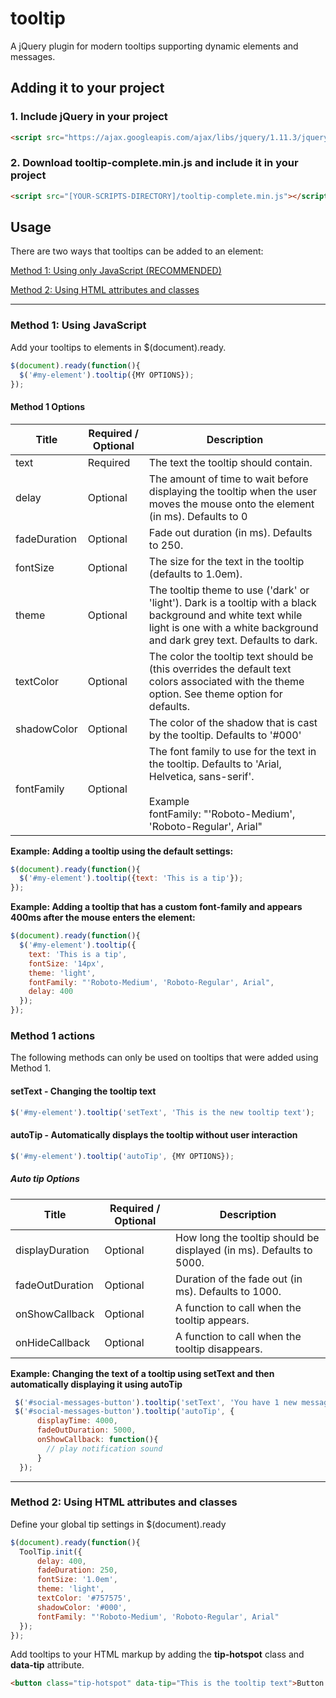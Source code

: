# tooltip
A jQuery plugin for modern tooltips supporting dynamic elements and messages.

## Adding it to your project
### 1. Include jQuery in your project
```html
<script src="https://ajax.googleapis.com/ajax/libs/jquery/1.11.3/jquery.min.js"></script>
```
### 2. Download tooltip-complete.min.js and include it in your project
```html
<script src="[YOUR-SCRIPTS-DIRECTORY]/tooltip-complete.min.js"></script>
```

## Usage
There are two ways that tooltips can be added to an element:  

[Method 1: Using only JavaScript (RECOMMENDED)](method-1-using-javascript)  

[Method 2: Using HTML attributes and classes](method-2-using-html-attributes-and-classes)

---
### Method 1: Using JavaScript
Add your tooltips to elements in $(document).ready.
```javascript
$(document).ready(function(){
  $('#my-element').tooltip({MY OPTIONS});
});
```
#### Method 1 Options
|  Title   | Required / Optional |  Description  |
| -------- | ------------- | ---------------------- |
| text     | Required | The text the tooltip should contain. |
| delay    | Optional | The amount of time to wait before displaying the tooltip when the user moves the mouse onto the element (in ms). Defaults to 0 |
| fadeDuration | Optional | Fade out duration (in ms). Defaults to 250.| 
| fontSize | Optional | The size for the text in the tooltip (defaults to 1.0em). |
| theme    | Optional | The tooltip theme to use ('dark' or 'light'). Dark is a tooltip with a black background and white text while light is one with a white background and dark grey text. Defaults to dark. |
| textColor | Optional | The color the tooltip text should be (this overrides the default text colors associated with the theme option. See theme option for defaults. |
| shadowColor | Optional | The color of the shadow that is cast by the tooltip. Defaults to '#000' | 
| fontFamily | Optional | The font family to use for the text in the tooltip. Defaults to  'Arial, Helvetica, sans-serif'. <br><br>Example<br>fontFamily: "'Roboto-Medium', 'Roboto-Regular', Arial"|

__Example: Adding a tooltip using the default settings:__
```javascript
$(document).ready(function(){
  $('#my-element').tooltip({text: 'This is a tip'});
});
```

__Example: Adding a tooltip that has a custom font-family and appears 400ms after the mouse enters the element:__
```javascript
$(document).ready(function(){
  $('#my-element').tooltip({
    text: 'This is a tip',
    fontSize: '14px',
    theme: 'light',
    fontFamily: "'Roboto-Medium', 'Roboto-Regular', Arial",
    delay: 400
  });
});
```

### Method 1 actions
The following methods can only be used on tooltips that were added using Method 1. 

#### setText - Changing the tooltip text
```javascript
$('#my-element').tooltip('setText', 'This is the new tooltip text');
```
#### autoTip - Automatically displays the tooltip without user interaction
```javascript
$('#my-element').tooltip('autoTip', {MY OPTIONS});
```
##### Auto tip Options
|  Title   | Required / Optional |  Description  |
| -------- | ------------- | ---------------------- |
| displayDuration | Optional | How long the tooltip should be displayed (in ms). Defaults to 5000. |
| fadeOutDuration | Optional | Duration of the fade out (in ms). Defaults to 1000. |
| onShowCallback | Optional | A function to call when the tooltip appears. |
| onHideCallback | Optional | A function to call when the tooltip disappears. |

__Example: Changing the text of a tooltip using setText and then automatically displaying it using autoTip__
```javascript
 $('#social-messages-button').tooltip('setText', 'You have 1 new message');
 $('#social-messages-button').tooltip('autoTip', {
      displayTime: 4000,
      fadeOutDuration: 5000,
      onShowCallback: function(){
        // play notification sound
      }
  });
```

---

### Method 2: Using HTML attributes and classes
Define your global tip settings in $(document).ready
```javascript
$(document).ready(function(){
  ToolTip.init({
      delay: 400,
      fadeDuration: 250,
      fontSize: '1.0em',
      theme: 'light',                   
      textColor: '#757575',
      shadowColor: '#000',
      fontFamily: "'Roboto-Medium', 'Roboto-Regular', Arial"
  });
});
```

Add tooltips to your HTML markup by adding the __tip-hotspot__ class and __data-tip__ attribute.  
```html
<button class="tip-hotspot" data-tip="This is the tooltip text">Button text here</button>
```

